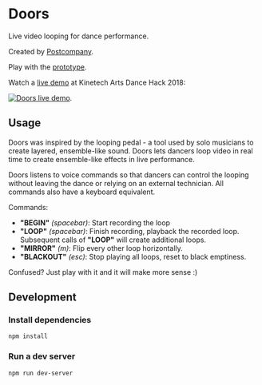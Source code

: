 # Doors

Live video looping for dance performance.

Created by [Postcompany](https://www.instagram.com/postcompany_dance/).

Play with the [prototype](https://jonahkagan.github.io/doors/app.html).

Watch a [live demo](https://youtu.be/AFCVGjlOK5w) at Kinetech Arts Dance Hack 2018:

[![Doors live demo](http://img.youtube.com/vi/AFCVGjlOK5w/0.jpg)](https://youtu.be/AFCVGjlOK5w).

## Usage

Doors was inspired by the looping pedal - a tool used by solo musicians to create layered, ensemble-like sound. Doors lets dancers loop video in real time to create ensemble-like effects in live performance.

Doors listens to voice commands so that dancers can control the looping without leaving the dance or relying on an external technician. All commands also have a keyboard equivalent.

Commands:
- **"BEGIN"** _(spacebar)_: Start recording the loop
- **"LOOP"** _(spacebar)_: Finish recording, playback the recorded loop. Subsequent calls of **"LOOP"** will create additional loops.
- **"MIRROR"** _(m)_: Flip every other loop horizontally.
- **"BLACKOUT"** _(esc)_: Stop playing all loops, reset to black emptiness.

Confused? Just play with it and it will make more sense :)

## Development

### Install dependencies

    npm install

### Run a dev server

    npm run dev-server
